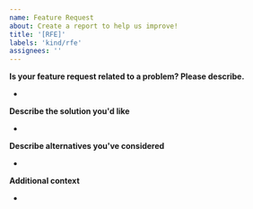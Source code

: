```yaml
---
name: Feature Request
about: Create a report to help us improve!
title: '[RFE]'
labels: 'kind/rfe'
assignees: ''
---
```


<!-- Thanks for helping us to improve Hauler! We welcome all requests for enhancements (RFEs). Please fill out each area of the template so we can better help you. Comments like this will be hidden when you post but you can delete them if you wish. -->

**Is your feature request related to a problem? Please describe.**
* <!-- A clear and concise description of the problem. -->

**Describe the solution you'd like**
* <!-- A clear and concise description of what you want to happen. -->

**Describe alternatives you've considered**
* <!-- A clear and concise description of any alternative solutions or features you've considered. -->

**Additional context**
* <!-- Add any other context or screenshots about the feature request here. -->